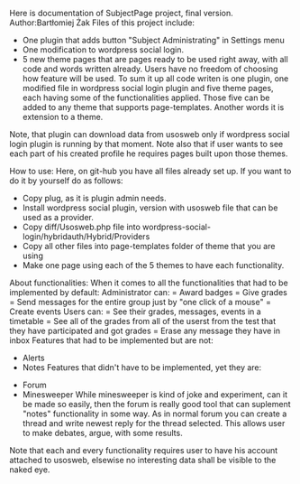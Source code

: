 Here is documentation of SubjectPage project, final version. 
Author:Bartłomiej Żak
Files of this project include:
- One plugin that adds button "Subject Administrating" in Settings menu
- One modification to wordpress social login.
- 5 new theme pages that are pages ready to be used right away, with all code and words written already. Users have no freedom of choosing how feature will be used.
To sum it up all code writen is one plugin, one modified file in wordpress social login plugin and five theme pages, each having some of the functionalities applied. Those five can be added to any theme that supports page-templates. Another words it is extension to a theme.


Note, that plugin can download data from usosweb only if wordpress social login plugin is running by that moment. Note also that if user wants to see each part of his created profile he requires pages built upon those themes.

How to use:
Here, on git-hub you have all files already set up. If you want to do it by yourself do as follows:
- Copy plug, as it is plugin admin needs.
- Install wordpress social plugin, version with usosweb file that can be used as a provider.
- Copy diff/Usosweb.php file into wordpress-social-login/hybridauth/Hybrid/Providers
- Copy all other files into page-templates folder of theme that you are using
- Make one page using each of the 5 themes to have each functionality.

About functionalities:
When it comes to all the functionalities that had to be implemented by default:
Administrator can:
= Award badges
= Give grades
= Send messages for the entire group just by "one click of a mouse"
= Create events
Users can:
= See their grades, messages, events in a timetable
= See all of the grades from all of the userst from the test that they have participated and got grades
= Erase any message they have in inbox
Features that had to be implemented but are not:
- Alerts
- Notes
Features that didn't have to be implemented, yet they are:
+ Forum
+ Minesweeper
While minesweeper is kind of joke and experiment, can it be made so easily, then the forum is really good tool that can suplement "notes" functionality in some way. As in normal forum you can create a thread and write newest reply for the thread selected. This allows user to make debates, argue, with some results.

Note that each and every functionality requires user to have his account attached to usosweb, elsewise no interesting data shall be visible to the naked eye.
